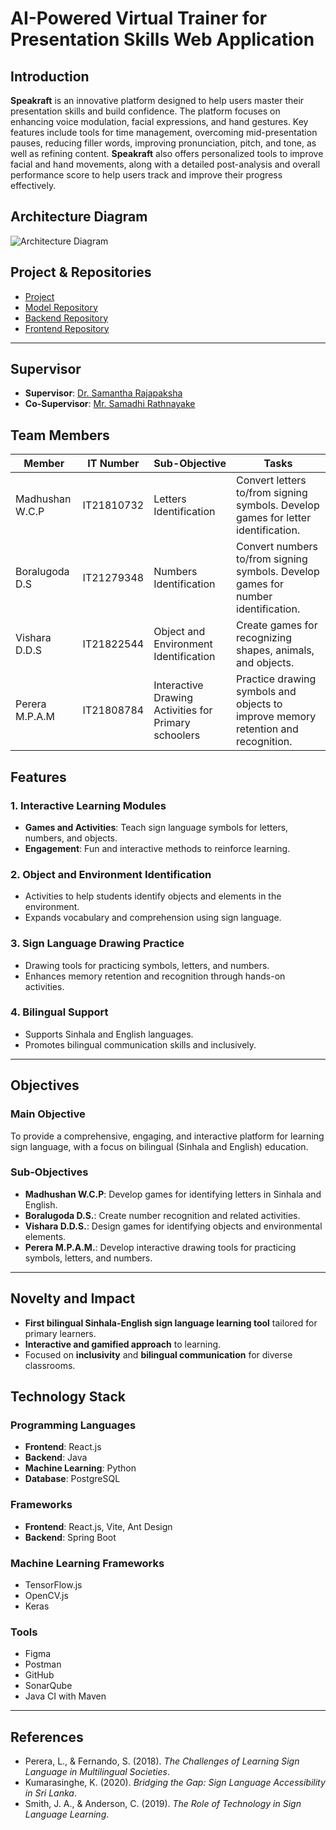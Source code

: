 # AI-Powered Virtual Trainer for Presentation Skills Web Application

## Introduction

**Speakraft** is an innovative platform designed to help users master their presentation skills and build confidence. The platform focuses on enhancing voice modulation, facial expressions, and hand gestures. Key features include tools for time management, overcoming mid-presentation pauses, reducing filler words, improving pronunciation, pitch, and tone, as well as refining content. **Speakraft** also offers personalized tools to improve facial and hand movements, along with a detailed post-analysis and overall performance score to help users track and improve their progress effectively.

## Architecture Diagram
![Architecture Diagram](https://github.com/user-attachments/assets/8ebc8585-01e9-43e7-980f-7ac3097c5694)



## Project & Repositories

- [Project](https://github.com/Speak-Craft)
- [Model Repository](https://github.com/Speak-Craft/modal)
- [Backend Repository](https://github.com/Speak-Craft/backend)
- [Frontend Repository](https://github.com/Speak-Craft/frontend)

---

## Supervisor

- **Supervisor**: [Dr. Samantha Rajapaksha](https://www.linkedin.com/in/samantha-rajapaksha-528657b/)
- **Co-Supervisor**: [Mr. Samadhi Rathnayake](https://www.linkedin.com/in/samadhi-chathuranga-rathnayake/)

## Team Members

| Member           | IT Number  | Sub-Objective                                        | Tasks                                                                             |
| ---------------- | ---------- | ---------------------------------------------------- | --------------------------------------------------------------------------------- |
| Madhushan W.C.P  | IT21810732 | Letters Identification                               | Convert letters to/from signing symbols. Develop games for letter identification. |
| Boralugoda D.S   | IT21279348 | Numbers Identification                               | Convert numbers to/from signing symbols. Develop games for number identification. |
| Vishara D.D.S    | IT21822544 | Object and Environment Identification                | Create games for recognizing shapes, animals, and objects.                        |
| Perera M.P.A.M   | IT21808784 | Interactive Drawing Activities for Primary schoolers | Practice drawing symbols and objects to improve memory retention and recognition. |

## Features

### 1. **Interactive Learning Modules**

- **Games and Activities**: Teach sign language symbols for letters, numbers, and objects.
- **Engagement**: Fun and interactive methods to reinforce learning.

### 2. **Object and Environment Identification**

- Activities to help students identify objects and elements in the environment.
- Expands vocabulary and comprehension using sign language.

### 3. **Sign Language Drawing Practice**

- Drawing tools for practicing symbols, letters, and numbers.
- Enhances memory retention and recognition through hands-on activities.

### 4. **Bilingual Support**

- Supports Sinhala and English languages.
- Promotes bilingual communication skills and inclusively.

---

## Objectives

### Main Objective

To provide a comprehensive, engaging, and interactive platform for learning sign language, with a focus on bilingual (Sinhala and English) education.

### Sub-Objectives

- **Madhushan W.C.P**: Develop games for identifying letters in Sinhala and English.
- **Boralugoda D.S.**: Create number recognition and related activities.
- **Vishara D.D.S.**: Design games for identifying objects and environmental elements.
- **Perera M.P.A.M.**: Develop interactive drawing tools for practicing symbols, letters, and numbers.

---

## Novelty and Impact

- **First bilingual Sinhala-English sign language learning tool** tailored for primary learners.
- **Interactive and gamified approach** to learning.
- Focused on **inclusivity** and **bilingual communication** for diverse classrooms.

## Technology Stack

### Programming Languages

- **Frontend**: React.js
- **Backend**: Java
- **Machine Learning**: Python
- **Database**: PostgreSQL

### Frameworks

- **Frontend**: React.js, Vite, Ant Design
- **Backend**: Spring Boot

### Machine Learning Frameworks

- TensorFlow.js
- OpenCV.js
- Keras

### Tools

- Figma
- Postman
- GitHub
- SonarQube
- Java CI with Maven

---

## References

- Perera, L., & Fernando, S. (2018). _The Challenges of Learning Sign Language in Multilingual Societies_.
- Kumarasinghe, K. (2020). _Bridging the Gap: Sign Language Accessibility in Sri Lanka_.
- Smith, J. A., & Anderson, C. (2019). _The Role of Technology in Sign Language Learning_.
